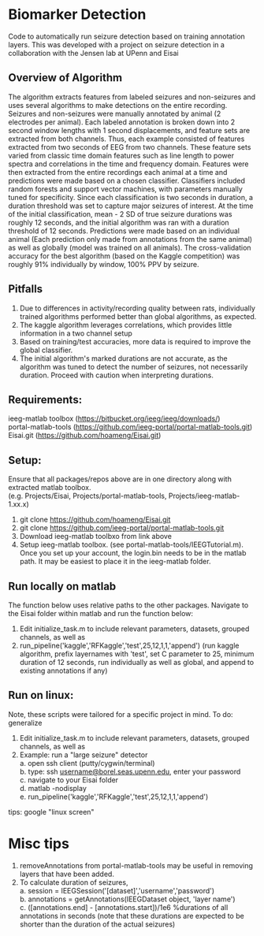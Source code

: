 # Biomarker Detection

Code to automatically run seizure detection based on training annotation layers. This was developed with a project on seizure detection in a collaboration with the Jensen lab at UPenn and Eisai

## Overview of Algorithm
The algorithm extracts features from labeled seizures and non-seizures and uses several algorithms to make detections on the entire recording. Seizures and non-seizures were manually annotated by animal (2 electrodes per animal). Each labeled annotation is broken down into 2 second window lengths with 1 second displacements, and feature sets are extracted from both channels. Thus, each example consisted of features extracted from two seconds of EEG from two channels. These feature sets varied from classic time domain features such as line length to power spectra and correlations in the time and frequency domain. Features were then extracted from the entire recordings each animal at a time and predictions were made based on a chosen classifier. Classifiers included random forests and support vector machines, with parameters manually tuned for specificity. Since each classification is two seconds in duration, a duration threshold was set to capture major seizures of interest. At the time of the initial classification, mean - 2 SD of true seizure durations was roughly 12 seconds, and the initial algorithm was ran with a duration threshold of 12 seconds. Predictions were made based on an individual animal (Each prediction only made from annotations from the same animal) as well as globally (model was trained on all animals). The cross-validation accuracy for the best algorithm (based on the Kaggle competition) was roughly 91% individually by window, 100% PPV by seizure.

## Pitfalls
1. Due to differences in activity/recording quality between rats, individually trained algorithms performed better than global algorithms, as expected.  
2. The kaggle algorithm leverages correlations, which provides little information in a two channel setup  
3. Based on training/test accuracies, more data is required to improve the global classifier.
4. The initial algorithm's marked durations are not accurate, as the algorithm was tuned to detect the number of seizures, not necessarily duration. Proceed with caution when interpreting durations.

## Requirements: 
ieeg-matlab toolbox (https://bitbucket.org/ieeg/ieeg/downloads/)  
portal-matlab-tools (https://github.com/ieeg-portal/portal-matlab-tools.git)  
Eisai.git (https://github.com/hoameng/Eisai.git)  

## Setup:
Ensure that all packages/repos above are in one directory along with extracted matlab toolbox.  
(e.g. Projects/Eisai, Projects/portal-matlab-tools, Projects/ieeg-matlab-1.xx.x)  
1. git clone https://github.com/hoameng/Eisai.git  
2. git clone https://github.com/ieeg-portal/portal-matlab-tools.git  
3. Download ieeg-matlab toolbxo from link above  
4. Setup ieeg-matlab toolbox. (see portal-matlab-tools/IEEGTutorial.m). Once you set up your account, the login.bin needs to be in the matlab path. It may be easiest to place it in the ieeg-matlab folder.

## Run locally on matlab  
The function below uses relative paths to the other packages. Navigate to the Eisai folder within matlab and run the function below:    
1. Edit initialize_task.m to include relevant parameters, datasets, grouped channels, as well as  
2. run_pipeline('kaggle','RFKaggle','test',25,12,1,1,'append') (run kaggle algorithm, prefix layernames with 'test', set C parameter to 25, minimum duration of 12 seconds, run individually as well as global, and append to existing annotations if any)  

## Run on linux:
Note, these scripts were tailored for a specific project in mind. To do: generalize  
1. Edit initialize_task.m to include relevant parameters, datasets, grouped channels, as well as 
2. Example: run a "large seizure" detector  
a. open ssh client (putty/cygwin/terminal)  
b. type: ssh username@borel.seas.upenn.edu, enter your password  
c. navigate to your Eisai folder   
d. matlab -nodisplay    
e. run_pipeline('kaggle','RFKaggle','test',25,12,1,1,'append')  

tips: google "linux screen" 

# Misc tips
1. removeAnnotations from portal-matlab-tools may be useful in removing layers that have been added.  
2. To calculate duration of seizures,  
a. session = IEEGSession('[dataset]','username','password')  
b. annotations = getAnnotations(IEEGDataset object, 'layer name')  
c. ([annotations.end] - [annotations.start])/1e6 %durations of all annotations in seconds (note that these durations are expected to be shorter than the duration of the actual seizures)  



